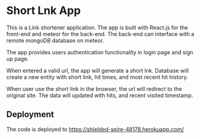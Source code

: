 # Short Lnk App

This is a Link shortener application. The app is built with React.js for the front-end and meteor for the back-end. 
The back-end can interface with a remote mongoDB database on meteor.

The app provides users authentication functionality in login page and sign up page.

When entered a valid url, the app will generate a short lnk. Database will create a new entity with short link, hit times, and most recent hit history.

When user use the short link in the browser, the url will redirect to the original site. The data will updated with hits, and recent visited timestamp.

## Deployment
The code is deployed to 
<a>https://shielded-spire-48178.herokuapp.com/</a>

